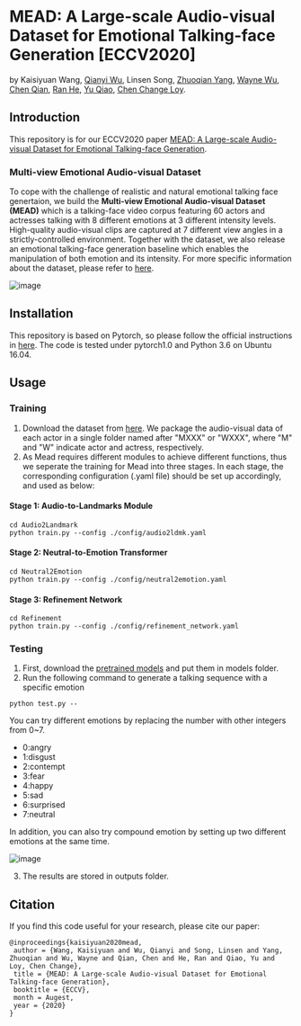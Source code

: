 # MEAD: A Large-scale Audio-visual Dataset for Emotional Talking-face Generation [ECCV2020]
by Kaisiyuan Wang, [Qianyi Wu](https://wuqianyi.top/), Linsen Song, [Zhuoqian Yang](https://yzhq97.github.io/), [Wayne Wu](https://wywu.github.io/), [Chen Qian](https://scholar.google.com/citations?user=AerkT0YAAAAJ&hl=en), [Ran He](https://scholar.google.com/citations?user=ayrg9AUAAAAJ&hl=en), [Yu Qiao](https://scholar.google.com/citations?user=gFtI-8QAAAAJ&hl=en), [Chen Change Loy](http://personal.ie.cuhk.edu.hk/~ccloy/).
## Introduction
This repository is for our ECCV2020 paper [MEAD: A Large-scale Audio-visual Dataset for Emotional Talking-face Generation](https://wywu.github.io/projects/MEAD/support/MEAD.pdf).
### Multi-view Emotional Audio-visual Dataset
To cope with the challenge of realistic and natural emotional talking face genertaion, we build the **Multi-view Emotional Audio-visual Dataset (MEAD)** which is a talking-face video corpus featuring 60 actors and actresses talking with 8 different emotions at 3 different intensity levels. High-quality audio-visual clips are captured at 7 different view angles in a strictly-controlled environment. Together with the dataset, we also release an emotional talking-face generation baseline which enables the manipulation of both emotion and its intensity. For more specific information about the dataset, please refer to [here](https://wywu.github.io/projects/MEAD/MEAD.html).

![image](https://github.com/uniBruce/Mead/blob/master/Figures/mead.png)

## Installation 
This repository is based on Pytorch, so please follow the official instructions in [here](https://pytorch.org/). The code is tested under pytorch1.0 and Python 3.6 on Ubuntu 16.04.  

## Usage
### Training
1. Download the dataset from [here](https://wywu.github.io/projects/MEAD/MEAD.html). We package the audio-visual data of each actor in a single folder named after "MXXX" or "WXXX", where "M" and "W" indicate actor and actress, respectively.
2. As Mead requires different modules to achieve different functions, thus we seperate the training for Mead into three stages. In each stage, the corresponding configuration (.yaml file) should be set up accordingly, and used as below:
#### Stage 1: Audio-to-Landmarks Module
```
cd Audio2Landmark
python train.py --config ./config/audio2ldmk.yaml
```
#### Stage 2: Neutral-to-Emotion Transformer
```
cd Neutral2Emotion
python train.py --config ./config/neutral2emotion.yaml
```
#### Stage 3: Refinement Network
```
cd Refinement
python train.py --config ./config/refinement_network.yaml
```
### Testing
1. First, download the [pretrained models]() and put them in models folder.
2. Run the following command to generate a talking sequence with a specific emotion
```
python test.py --
```
You can try different emotions by replacing the number with other integers from 0~7.
- 0:angry
- 1:disgust
- 2:contempt
- 3:fear
- 4:happy
- 5:sad
- 6:surprised
- 7:neutral

In addition, you can also try compound emotion by setting up two different emotions at the same time.

![image](https://github.com/uniBruce/Mead/blob/master/Figures/compound_emotion.png)

3. The results are stored in outputs folder. 

## Citation
If you find this code useful for your research, please cite our paper:
```
@inproceedings{kaisiyuan2020mead,
 author = {Wang, Kaisiyuan and Wu, Qianyi and Song, Linsen and Yang, Zhuoqian and Wu, Wayne and Qian, Chen and He, Ran and Qiao, Yu and Loy, Chen Change},
 title = {MEAD: A Large-scale Audio-visual Dataset for Emotional Talking-face Generation},
 booktitle = {ECCV},
 month = Augest,
 year = {2020}
} 
```
